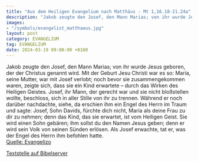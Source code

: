 ```yaml
---
title: "Aus dem Heiligen Evangelium nach Matthäus - Mt 1,16.18-21.24a"
description: "Jakob zeugte den Josef, den Mann Marias; von ihr wurde Jesus geboren, der der Christus genannt wird. Mit der Geburt Jesu Christi war es so: Maria, seine Mutter, war mit Josef verlobt; noch bevor sie zusammengekommen waren, zeigte sich, dass sie ein Kind erwartete – durch das Wirk...."
images:
- "/symbols/evangelist_matthaeus.jpg"
layout: post
category: EVANGELIUM
tag: EVANGELIUM
date: 2024-03-19 09:00:00 +0100
---
```

Jakob zeugte den Josef, den Mann Marias; von ihr wurde Jesus geboren, der der Christus genannt wird.
Mit der Geburt Jesu Christi war es so: Maria, seine Mutter, war mit Josef verlobt; noch bevor sie zusammengekommen waren, zeigte sich, dass sie ein Kind erwartete – durch das Wirken des Heiligen Geistes.<!--more-->
Josef, ihr Mann, der gerecht war und sie nicht bloßstellen wollte, beschloss, sich in aller Stille von ihr zu trennen.
Während er noch darüber nachdachte, siehe, da erschien ihm ein Engel des Herrn im Traum und sagte: Josef, Sohn Davids, fürchte dich nicht, Maria als deine Frau zu dir zu nehmen; denn das Kind, das sie erwartet, ist vom Heiligen Geist.
Sie wird einen Sohn gebären; ihm sollst du den Namen Jesus geben; denn er wird sein Volk von seinen Sünden erlösen.
Als Josef erwachte, tat er, was der Engel des Herrn ihm befohlen hatte.<br>
[Quelle: Evangelizo](https://evangeliumtagfuertag.org/DE/gospel)

[Textstelle auf Bibelserver](https://www.bibleserver.com/EU/Matthäus1,16.18-21.24a)
